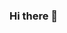 ### Hi there 👋

<!--
**yehnie/yehnie** is a ✨ _special_ ✨ repository because its `README.md` (this file) appears on your GitHub profile.

Here are some ideas to get you started:

- 🔭 I’m currently working on ... the TechTogether Seattle hackathon. I'm excited to learn more about coding and collaborate with my team! 
- 🌱 I’m currently learning ... how to use Adobe XD and try my hand at UX design. 
- 👯 I’m looking to collaborate on ... other UX design projects in order to build my portfolio.
- 🤔 I’m looking for help with ... learning how to build my own style and where I can gain more resources to learn and incorporate into my work. 
- 💬 Ask me about ... my passions in design and education! I have a hand in business, coding, and aspiring to be in UX. 
- 📫 How to reach me: ... https://www.linkedin.com/in/duyentran0/
- 😄 Pronouns: ... she/her
- ⚡ Fun fact: ... I have a pet bunny named Whiskey! 
-->
